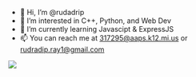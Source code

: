 - 👋 Hi, I’m @rudadrip
- 👀 I’m interested in C++, Python, and Web Dev
- 🌱 I’m currently learning Javascipt & ExpressJS
- 📫 You can reach me at 317295@aaps.k12.mi.us or rudradip.ray1@gmail.com

![](https://komarev.com/ghpvc/?username=rudadrip&color=lightgrey)

<!---
rudadrip/rudadrip is a ✨ special ✨ repository because its `README.md` (this file) appears on your GitHub profile.
You can click the Preview link to take a look at your changes.
--->
